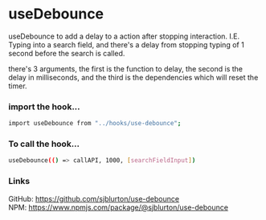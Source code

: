 # useDebounce

useDebounce to add a delay to a action after stopping interaction. I.E. Typing into a search field, and there's a delay from stopping typing of 1 second before the search is called.

there's 3 arguments, the first is the function to delay, the second is the delay in milliseconds, and the third is the dependencies which will reset the timer.

### **import the hook...**

```bash
import useDebounce from "../hooks/use-debounce";
```

### **To call the hook...**

```bash
useDebounce(() => callAPI, 1000, [searchFieldInput])
```

### **Links**

GitHub: https://github.com/sjblurton/use-debounce
<br/>
NPM: https://www.npmjs.com/package/@sjblurton/use-debounce

